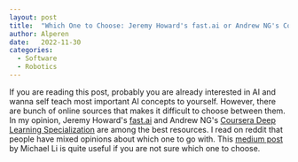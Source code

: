 ```yaml
---
layout: post
title:  "Which One to Choose: Jeremy Howard's fast.ai or Andrew NG's Coursera Deep Learning Specialization"
author: Alperen
date:   2022-11-30
categories:
  - Software
  - Robotics
---
```


If you are reading this post, probably you are already interested in AI and wanna self teach most important AI concepts to yourself. However, there are bunch of online sources that makes it difficult to choose between them. In my opinion, Jeremy Howard's [fast.ai](https://www.fast.ai/) and Andrew NG's [Coursera Deep Learning Specialization](https://www.coursera.org/specializations/deep-learning) are among the best resources. I read on reddit that people have mixed opinions about which one to go with. This [medium post](https://towardsdatascience.com/two-sides-of-the-same-coin-fast-ai-vs-deeplearning-ai-b67e9ec32133) by Michael Li is quite useful if you are not sure which one to choose.
 
